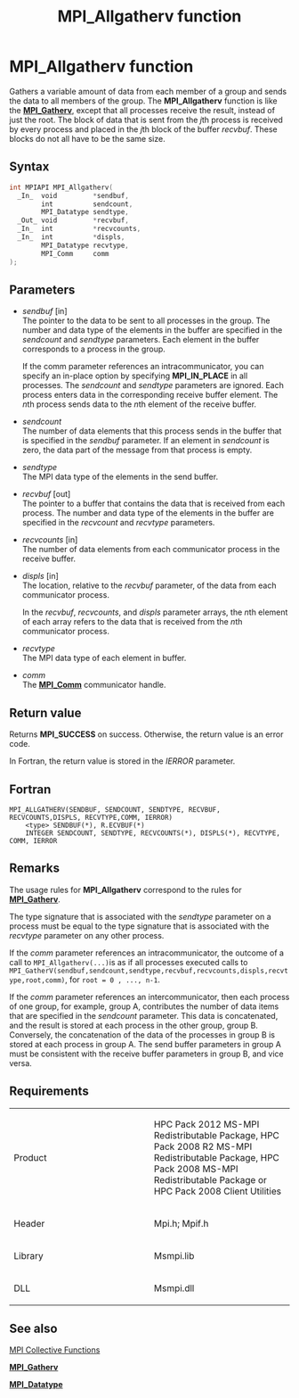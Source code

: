 ﻿---
title: MPI_Allgatherv function
TOCTitle: MPI_Allgatherv function
ms:assetid: 6f44ceb1-8213-4541-a2d8-639a84a38be2
ms:mtpsurl: https://msdn.microsoft.com/en-us/library/Dn502501(v=VS.85)
ms:contentKeyID: 59360773
ms.date: 03/28/2018
mtps_version: v=VS.85
f1_keywords:
- MPI_ALLGATHERV
- mpif/MPI_Allgatherv
- mpi/MPI_ALLGATHERV
dev_langs:
- C++
- C
api_location:
- Msmpi.dll
api_name:
- MPI_Allgatherv
api_type:
- DLLExport
product:
- Windows
topic_type:
- apiref
- kbSyntax
product_family_name: VS
ROBOTS: INDEX,FOLLOW
---

# MPI\_Allgatherv function

Gathers a variable amount of data from each member of a group and sends the data to all members of the group. The **MPI\_Allgatherv** function is like the [**MPI\_Gatherv**](mpi-gatherv-function.md), except that all processes receive the result, instead of just the root. The block of data that is sent from the *j*th process is received by every process and placed in the *j*th block of the buffer *recvbuf*. These blocks do not all have to be the same size.

## Syntax

``` c++
int MPIAPI MPI_Allgatherv(
  _In_  void         *sendbuf,
        int          sendcount,
        MPI_Datatype sendtype,
  _Out_ void         *recvbuf,
  _In_  int          *recvcounts,
  _In_  int          *displs,
        MPI_Datatype recvtype,
        MPI_Comm     comm
);
```

## Parameters

  - *sendbuf* \[in\]  
    The pointer to the data to be sent to all processes in the group. The number and data type of the elements in the buffer are specified in the *sendcount* and *sendtype* parameters. Each element in the buffer corresponds to a process in the group.
    
    If the comm parameter references an intracommunicator, you can specify an in-place option by specifying **MPI\_IN\_PLACE** in all processes. The *sendcount* and *sendtype* parameters are ignored. Each process enters data in the corresponding receive buffer element. The *n*th process sends data to the *n*th element of the receive buffer.

  - *sendcount*  
    The number of data elements that this process sends in the buffer that is specified in the *sendbuf* parameter. If an element in *sendcount* is zero, the data part of the message from that process is empty.

  - *sendtype*  
    The MPI data type of the elements in the send buffer.

  - *recvbuf* \[out\]  
    The pointer to a buffer that contains the data that is received from each process. The number and data type of the elements in the buffer are specified in the *recvcount* and *recvtype* parameters.

  - *recvcounts* \[in\]  
    The number of data elements from each communicator process in the receive buffer.

  - *displs* \[in\]  
    The location, relative to the *recvbuf* parameter, of the data from each communicator process.
    
    In the *recvbuf*, *recvcounts*, and *displs* parameter arrays, the *n*th element of each array refers to the data that is received from the *n*th communicator process.

  - *recvtype*  
    The MPI data type of each element in buffer.

  - *comm*  
    The [**MPI\_Comm**](mpi-comm-enumeration.md) communicator handle.

## Return value

Returns **MPI\_SUCCESS** on success. Otherwise, the return value is an error code.

In Fortran, the return value is stored in the *IERROR* parameter.

## Fortran

    MPI_ALLGATHERV(SENDBUF, SENDCOUNT, SENDTYPE, RECVBUF, RECVCOUNTS,DISPLS, RECVTYPE,COMM, IERROR)
        <type> SENDBUF(*), R.ECVBUF(*)
        INTEGER SENDCOUNT, SENDTYPE, RECVCOUNTS(*), DISPLS(*), RECVTYPE, COMM, IERROR

## Remarks

The usage rules for **MPI\_Allgatherv** correspond to the rules for [**MPI\_Gatherv**](mpi-gatherv-function.md).

The type signature that is associated with the *sendtype* parameter on a process must be equal to the type signature that is associated with the *recvtype* parameter on any other process.

If the *comm* parameter references an intracommunicator, the outcome of a call to `MPI_Allgatherv(...)`is as if all processes executed calls to `MPI_GatherV(sendbuf,sendcount,sendtype,recvbuf,recvcounts,displs,recvtype,root,comm)`, for `root = 0 , ..., n-1`.

If the *comm* parameter references an intercommunicator, then each process of one group, for example, group A, contributes the number of data items that are specified in the *sendcount* parameter. This data is concatenated, and the result is stored at each process in the other group, group B. Conversely, the concatenation of the data of the processes in group B is stored at each process in group A. The send buffer parameters in group A must be consistent with the receive buffer parameters in group B, and vice versa.

## Requirements

<table>
<colgroup>
<col style="width: 50%" />
<col style="width: 50%" />
</colgroup>
<tbody>
<tr class="odd">
<td><p>Product</p></td>
<td><p>HPC Pack 2012 MS-MPI Redistributable Package, HPC Pack 2008 R2 MS-MPI Redistributable Package, HPC Pack 2008 MS-MPI Redistributable Package or HPC Pack 2008 Client Utilities</p></td>
</tr>
<tr class="even">
<td><p>Header</p></td>
<td>Mpi.h;
Mpif.h</td>
</tr>
<tr class="odd">
<td><p>Library</p></td>
<td>Msmpi.lib</td>
</tr>
<tr class="even">
<td><p>DLL</p></td>
<td>Msmpi.dll</td>
</tr>
</tbody>
</table>


## See also

[MPI Collective Functions](mpi-collective-functions.md)

[**MPI\_Gatherv**](mpi-gatherv-function.md)

[**MPI\_Datatype**](mpi-datatype-enumeration.md)

